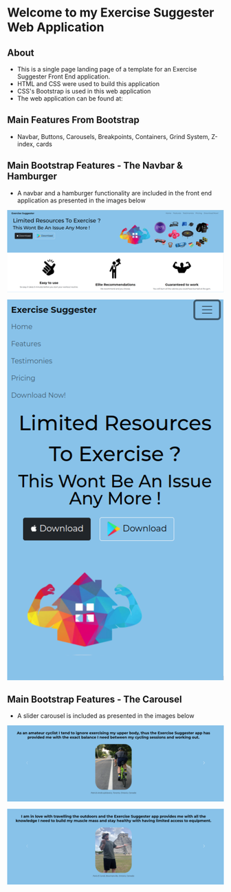 <h1>Welcome to my Exercise Suggester Web Application </h1>
<h2> About </h2>
<ul>
<li>
This is a single page landing page of a template for an Exercise Suggester Front End application.
</li>
    <li>
HTML and CSS were used to build this application</li>
    <li>
CSS's Bootstrap is used in this web application </li>
    <li>
The web application can be found at:  </li>
</ul>

<h2> Main Features From Bootstrap </h2>
<ul>
<li>
Navbar, Buttons, Carousels, Breakpoints, Containers, Grind System, Z-index, cards </li>
</ul>

<h2> Main Bootstrap Features - The Navbar & Hamburger </h2>
<ul>
<li>
A navbar and a hamburger functionality are included in the front end application as presented in the images below</li>
</ul>
<p>
<img src="navbar.png" />
</p>
<p>
<img src="hamburger.png" />
</p>

<h2> Main Bootstrap Features - The Carousel </h2>
<ul>
<li>
A slider carousel is included as presented in the images below</li>
</ul>
<p>
<img src="carousel_one.png" />
</p>
<p>
<img src="carousel_two.png" />
</p>
